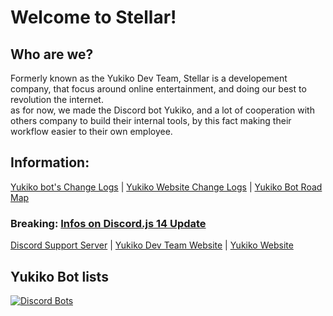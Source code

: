 # Welcome to Stellar!
## Who are we? 
Formerly known as the Yukiko Dev Team, Stellar is a developement company, that focus around online entertainment, and doing our best to revolution the internet.  
as for now, we made the Discord bot Yukiko, and a lot of cooperation with others company to build their internal tools, by this fact making their workflow easier to their own employee.

## Information: 
[Yukiko bot's Change Logs](https://github.com/Yukiko-Dev-Team/Yukiko-Info/blob/master/V2_Changlogs.MD#known-bug) | [Yukiko Website Change Logs](https://github.com/Yukiko-Dev-Team/Yukiko-Info/blob/master/Website_Changelogs.MD) | [Yukiko Bot Road Map](https://github.com/Yukiko-Dev-Team/Yukiko-Info/blob/master/V2_RoadMap.MD)
  
  ### Breaking: [Infos on Discord.js 14 Update](https://github.com/Yukiko-Dev-Team/Yukiko-Info/blob/master/Discord.JS_14_Update.MD)
  
[Discord Support Server]() | [Yukiko Dev Team Website](https://team.yukiko.app) | [Yukiko Website](https://yukiko.app)  
  
## Yukiko Bot lists  
[![Discord Bots](https://top.gg/api/widget/641626560457342987.svg)](https://top.gg/bot/641626560457342987)
